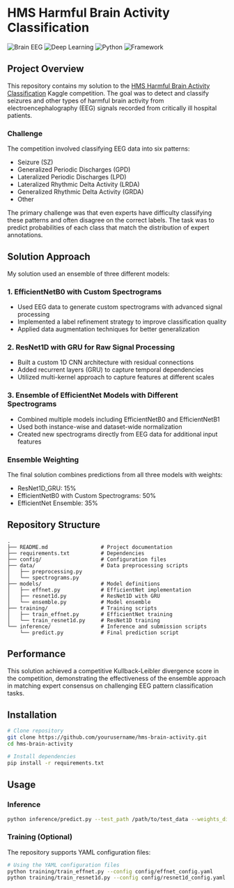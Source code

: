 # HMS Harmful Brain Activity Classification

![Brain EEG](https://img.shields.io/badge/EEG-Analysis-blue)
![Deep Learning](https://img.shields.io/badge/Deep%20Learning-Classification-green)
![Python](https://img.shields.io/badge/Python-3.8%2B-blue)
![Framework](https://img.shields.io/badge/Frameworks-PyTorch%20%7C%20TensorFlow-orange)

## Project Overview

This repository contains my solution to the [HMS Harmful Brain Activity Classification](https://www.kaggle.com/competitions/hms-harmful-brain-activity-classification) Kaggle competition. The goal was to detect and classify seizures and other types of harmful brain activity from electroencephalography (EEG) signals recorded from critically ill hospital patients.

### Challenge

The competition involved classifying EEG data into six patterns:
- Seizure (SZ)
- Generalized Periodic Discharges (GPD)
- Lateralized Periodic Discharges (LPD)
- Lateralized Rhythmic Delta Activity (LRDA)
- Generalized Rhythmic Delta Activity (GRDA)
- Other

The primary challenge was that even experts have difficulty classifying these patterns and often disagree on the correct labels. The task was to predict probabilities of each class that match the distribution of expert annotations.

## Solution Approach

My solution used an ensemble of three different models:

### 1. EfficientNetB0 with Custom Spectrograms
- Used EEG data to generate custom spectrograms with advanced signal processing 
- Implemented a label refinement strategy to improve classification quality
- Applied data augmentation techniques for better generalization

### 2. ResNet1D with GRU for Raw Signal Processing
- Built a custom 1D CNN architecture with residual connections
- Added recurrent layers (GRU) to capture temporal dependencies
- Utilized multi-kernel approach to capture features at different scales

### 3. Ensemble of EfficientNet Models with Different Spectrograms
- Combined multiple models including EfficientNetB0 and EfficientNetB1
- Used both instance-wise and dataset-wide normalization
- Created new spectrograms directly from EEG data for additional input features

### Ensemble Weighting
The final solution combines predictions from all three models with weights:
- ResNet1D_GRU: 15%
- EfficientNetB0 with Custom Spectrograms: 50%
- EfficientNet Ensemble: 35%

## Repository Structure

```
.
├── README.md                 # Project documentation
├── requirements.txt          # Dependencies
├── config/                   # Configuration files
├── data/                     # Data preprocessing scripts
│   ├── preprocessing.py
│   └── spectrograms.py
├── models/                   # Model definitions
│   ├── effnet.py             # EfficientNet implementation
│   ├── resnet1d.py           # ResNet1D with GRU
│   └── ensemble.py           # Model ensemble
├── training/                 # Training scripts
│   ├── train_effnet.py       # EfficientNet training
│   └── train_resnet1d.py     # ResNet1D training
└── inference/                # Inference and submission scripts
    └── predict.py            # Final prediction script
```

## Performance

This solution achieved a competitive Kullback-Leibler divergence score in the competition, demonstrating the effectiveness of the ensemble approach in matching expert consensus on challenging EEG pattern classification tasks.

## Installation

```bash
# Clone repository
git clone https://github.com/yourusername/hms-brain-activity.git
cd hms-brain-activity

# Install dependencies
pip install -r requirements.txt
```

## Usage

### Inference
```bash
python inference/predict.py --test_path /path/to/test_data --weights_dir /path/to/weights
```

### Training (Optional)
The repository supports YAML configuration files:

```bash
# Using the YAML configuration files
python training/train_effnet.py --config config/effnet_config.yaml
python training/train_resnet1d.py --config config/resnet1d_config.yaml
```
